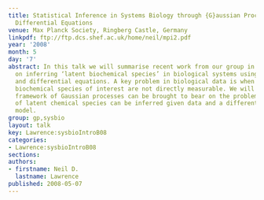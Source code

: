 ```yaml
---
title: Statistical Inference in Systems Biology through {G}aussian Processes and Ordinary
  Differential Equations
venue: Max Planck Society, Ringberg Castle, Germany
linkpdf: ftp://ftp.dcs.shef.ac.uk/home/neil/mpi2.pdf
year: '2008'
month: 5
day: '7'
abstract: In this talk we will summarise recent work from our group in Manchester
  on inferring ‘latent biochemical species’ in biological systems using Gaussian processes
  and differential equations. A key problem in biological data is when particular
  biochemical species of interest are not directly measurable. We will show how the
  framework of Gaussian processes can be brought to bear on the problem and values
  of latent chemical species can be inferred given data and a differential equation
  model.
group: gp,sysbio
layout: talk
key: Lawrence:sysbioIntroB08
categories:
- Lawrence:sysbioIntroB08
sections: 
authors:
- firstname: Neil D.
  lastname: Lawrence
published: 2008-05-07
---
```

